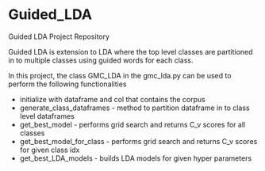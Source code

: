 # Guided_LDA
Guided LDA Project Repository

Guided LDA is extension to LDA where the top level classes are partitioned in to multiple classes using guided words for each class. 

In this project, the class GMC_LDA in the gmc_lda.py can be used to perform the following functionalities 
- initialize with dataframe and col that contains the corpus 
- generate_class_dataframes - method to partition dataframe in to class level dataframes 
- get_best_model - performs grid search and returns C_v scores for all classes 
- get_best_model_for_class - performs grid search and returns C_v scores for given class idx 
- get_best_LDA_models - builds LDA models for given hyper parameters 



